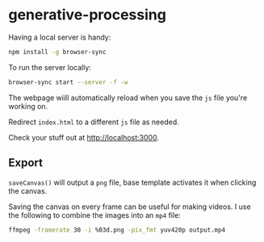 # generative-processing

Having a local server is handy:

```bash
npm install -g browser-sync
```

To run the server locally:

```bash
browser-sync start --server -f -w
```

The webpage wiill automatically reload when you save the `js` file you're working on.

Redirect `index.html` to a different `js` file as needed.

Check your stuff out at [http://localhost:3000](http://localhost:3000).

## Export

`saveCanvas()` will output a `png` file, base template activates it when clicking the canvas.

Saving the canvas on every frame can be useful for making videos. I use the following to combine the images into an `mp4` file:

```bash
ffmpeg -framerate 30 -i %03d.png -pix_fmt yuv420p output.mp4
```
